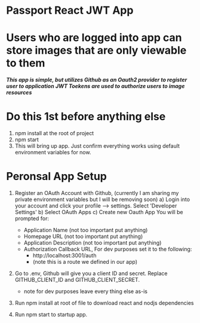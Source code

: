 # Passport React JWT App

# Users who are logged into app can store images that are only viewable to them

***This app is simple, but utilizes Github as an Oauth2 provider to register user to application***
***JWT Toekens are used to authorize users to image resources***

# Do this 1st before anything else
1) npm install at the root of project
2) npm start
3) This will bring up app. Just confirm everything works using default environment variables for now.

# Peronsal App Setup

1) Register an OAuth Account with Github, (currently I am sharing my private environment variables but I will be removing soon)
   a) Login into your account and click your profile --> settings. Select 'Developer Settings'
   b) Select OAuth Apps
   c) Create new Oauth App
   You will be prompted for:
   - Application Name (not too important put anything)
   - Homepage URL (not too important put anything)
   - Application Description (not too important put anything) 
   - Authorization Callback URL, For dev purposes set it to the following:
     -  http://localhost:3001/auth
     -  (note this is a route we defined in our app)

2) Go to .env, Github will give you a client ID and secret. Replace GITHUB_CLIENT_ID and GITHUB_CLIENT_SECRET.
   - note for dev purposes leave every thing else as-is
3) Run npm install at root of file to download react and nodjs dependencies
4) Run npm start to startup app.